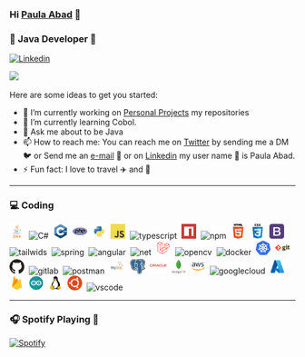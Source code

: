### Hi [Paula Abad][website] 👋


### :purple_heart: Java Developer :purple_heart:

<a href="https://www.linkedin.com/in/paulabadt/">
  <img
    alt="Linkedin"
    src="https://img.shields.io/badge/linkedin-0077B5?logo=linkedin&logoColor=white&style=for-the-badge"
  />
</a>

[<img src="https://media.giphy.com/media/110dhxfJebYOTm/giphy.gif">][website]



Here are some ideas to get you started:

- 🔭 I’m currently working on [Personal Projects][github] my repositories
- 🌱 I’m currently learning Cobol.
- 💬 Ask me about to be Java
- 📫 How to reach me: You can reach me on [Twitter][twitter] by sending me a DM :bird: or Send me an [e-mail][e-mail] :love_letter: or on [Linkedin][website] my user name :crown: is Paula Abad.
- ⚡ Fun fact: I love to travel :airplane: and :pizza:

---

### :computer: Coding

<img aling="left" alt="java" width="26px" src="https://raw.githubusercontent.com/github/explore/5b3600551e122a3277c2c5368af2ad5725ffa9a1/topics/java/java.png"/>&nbsp;
<img aling="left" alt="C#" width="26px" src="https://github.com/hussainweb/hussainweb/blob/main/icons/csharp.png"/>&nbsp;
<img aling="left" alt="C++" width="26px" src="https://raw.githubusercontent.com/github/explore/80688e429a7d4ef2fca1e82350fe8e3517d3494d/topics/cpp/cpp.png"/>&nbsp;
<img aling="left" alt="php" width="26px" src="https://raw.githubusercontent.com/github/explore/ccc16358ac4530c6a69b1b80c7223cd2744dea83/topics/php/php.png"/>&nbsp;
<img aling="left" alt="python" width="26px" src="https://raw.githubusercontent.com/github/explore/80688e429a7d4ef2fca1e82350fe8e3517d3494d/topics/python/python.png"/>&nbsp;
<img aling="left" alt="javascript" width="26px" src="https://raw.githubusercontent.com/github/explore/80688e429a7d4ef2fca1e82350fe8e3517d3494d/topics/javascript/javascript.png"/>&nbsp;
<img aling="left" alt="typescript" width="26px" src="https://github.com/hussainweb/hussainweb/blob/main/icons/typescript.png"/>&nbsp;
<img aling="left" alt="nodejs" width="26px" src="https://raw.githubusercontent.com/github/explore/80688e429a7d4ef2fca1e82350fe8e3517d3494d/topics/npm/npm.png"/>&nbsp;
<img aling="left" alt="npm" width="26px" src="https://github.com/dereknguyen269/dereknguyen269/blob/master/images/nodejs.png"/>&nbsp;
<img aling="left" alt="html" width="26px" src="https://raw.githubusercontent.com/github/explore/80688e429a7d4ef2fca1e82350fe8e3517d3494d/topics/html/html.png"/>&nbsp;
<img aling="left" alt="css" width="26px" src="https://raw.githubusercontent.com/github/explore/80688e429a7d4ef2fca1e82350fe8e3517d3494d/topics/css/css.png"/>&nbsp;
<img aling="left" alt="bootstrap" width="26px" src="https://raw.githubusercontent.com/github/explore/80688e429a7d4ef2fca1e82350fe8e3517d3494d/topics/bootstrap/bootstrap.png"/>&nbsp;
<img aling="left" alt="tailwids" width="26px" src="https://camo.githubusercontent.com/5734d0669fe22ce04a1cb989a156cd32c379875f6bca56d5210c9432824856d9/68747470733a2f2f7777772e766563746f726c6f676f2e7a6f6e652f6c6f676f732f7461696c77696e646373732f7461696c77696e646373732d69636f6e2e737667"/>&nbsp;
<img aling="left" alt="spring" width="26px" src="https://github.com/spring-projects/spring-framework/blob/main/framework-docs/src/docs/spring-framework.png"/>&nbsp;
<img aling="left" alt="angular" width="26px" src="https://github.com/hussainweb/hussainweb/blob/main/icons/angular.png"/>&nbsp;
<img aling="left" alt="net" width="26px" src="https://github.com/hussainweb/hussainweb/blob/main/icons/dotnet.png"/>&nbsp;
<img aling="left" alt="laravel" width="26px" src="https://raw.githubusercontent.com/github/explore/56a826d05cf762b2b50ecbe7d492a839b04f3fbf/topics/laravel/laravel.png"/>&nbsp;
<img aling="left" alt="opencv" width="26px" src="https://camo.githubusercontent.com/ce9fb3389462f2c9444f863e410f0d17d04b216beba8749a015011887eadfbaf/68747470733a2f2f7777772e766563746f726c6f676f2e7a6f6e652f6c6f676f732f6f70656e63762f6f70656e63762d69636f6e2e737667"/>&nbsp;
<img aling="left" alt="docker" width="26px" src="https://github.com/hussainweb/hussainweb/blob/main/icons/docker.png"/>&nbsp;
<img aling="left" alt="kubernetes" width="26px" src="https://raw.githubusercontent.com/github/explore/01ea2a586e5da744792d0ccfce2f68b861f29301/topics/kubernetes/kubernetes.png"/>&nbsp;
<img aling="left" alt="git" width="26px" src="https://raw.githubusercontent.com/github/explore/80688e429a7d4ef2fca1e82350fe8e3517d3494d/topics/git/git.png"/>&nbsp;
<img aling="left" alt="github" width="26px" src="https://raw.githubusercontent.com/github/explore/89bdd9644f44d1b12180fd512b95574fe4c54617/topics/github-api/github-api.png"/>&nbsp;
<img aling="left" alt="gitlab" width="26px" src="https://github.com/hussainweb/hussainweb/blob/main/icons/gitlab.png"/>&nbsp;
<img aling="left" alt="postman" width="26px" src="https://camo.githubusercontent.com/93b32389bf746009ca2370de7fe06c3b5146f4c99d99df65994f9ced0ba41685/68747470733a2f2f7777772e766563746f726c6f676f2e7a6f6e652f6c6f676f732f676574706f73746d616e2f676574706f73746d616e2d69636f6e2e737667"/>&nbsp;
<img aling="left" alt="mysql" width="30px" src="https://raw.githubusercontent.com/github/explore/80688e429a7d4ef2fca1e82350fe8e3517d3494d/topics/mysql/mysql.png"/>&nbsp;
<img aling="left" alt="postgresql" width="26px" src="https://raw.githubusercontent.com/github/explore/80688e429a7d4ef2fca1e82350fe8e3517d3494d/topics/postgresql/postgresql.png"/>&nbsp;
<img aling="left" alt="oracle" width="30px" src="https://raw.githubusercontent.com/devicons/devicon/master/icons/oracle/oracle-original.svg"/>&nbsp;
<img aling="left" alt="mongodb" width="26px" src="https://raw.githubusercontent.com/devicons/devicon/master/icons/mongodb/mongodb-original-wordmark.svg"/>&nbsp;
<img aling="left" alt="aws" width="26px" src="https://raw.githubusercontent.com/github/explore/fbceb94436312b6dacde68d122a5b9c7d11f9524/topics/aws/aws.png"/>&nbsp;
<img aling="left" alt="googlecloud" width="26px" src="https://camo.githubusercontent.com/582944f6627732531ce1a2e20ad43538d1896e16a5f159ea28fd137dbb8e798a/68747470733a2f2f7777772e766563746f726c6f676f2e7a6f6e652f6c6f676f732f676f6f676c655f636c6f75642f676f6f676c655f636c6f75642d69636f6e2e737667"/>&nbsp;
<img aling="left" alt="azure" width="26px" src="https://raw.githubusercontent.com/github/explore/eaef8552d8b082ffafe2bfc8a5023d47da904aac/topics/azure/azure.png"/>&nbsp;
<img aling="left" alt="firebase" width="26px" src="https://raw.githubusercontent.com/github/explore/80688e429a7d4ef2fca1e82350fe8e3517d3494d/topics/firebase/firebase.png"/>&nbsp;
<img aling="left" alt="arduino" width="26px" src="https://raw.githubusercontent.com/github/explore/80688e429a7d4ef2fca1e82350fe8e3517d3494d/topics/arduino/arduino.png"/>&nbsp;
<img aling="left" alt="linux" width="26px" src="https://raw.githubusercontent.com/github/explore/80688e429a7d4ef2fca1e82350fe8e3517d3494d/topics/linux/linux.png"/>&nbsp;
<img aling="left" alt="ubuntu" width="26px" src="https://raw.githubusercontent.com/github/explore/80688e429a7d4ef2fca1e82350fe8e3517d3494d/topics/ubuntu/ubuntu.png"/>&nbsp;
<img aling="left" alt="vscode" width="26px" src="https://github.com/hussainweb/hussainweb/blob/main/icons/vscode.png"/>



---

### :headphones: Spotify Playing :microphone:

[![Spotify](https://novatorem-pdcl0be90-spoty.vercel.app/api/spotify)](https://open.spotify.com/user/31chnmcc6yrr4pp6doagc7sytkhm)


<!-- Links -->
[website]: https://www.linkedin.com/in/paulabadt/
[e-mail]: paulabad76@gmail.com
[twitter]: https://twitter.com/libeluladoradas
[github]: https://github.com/Paulabad-BigData
